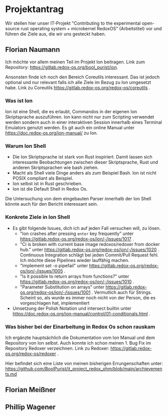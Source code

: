 # Projektantrag
Wir stellen hier unser IT-Projekt "Contributing to the experimental open-source rust operating system + microkernel RedoxOS" (Arbeitstitel) vor und führen die Ziele aus, die wir uns gesteckt haben.

## Florian Naumann

Ich möchte vor allem meinen Teil im Projekt Ion beitragen. 
Link zum Repository: https://gitlab.redox-os.org/bool_purist/ion.

Ansonsten finde ich noch den Bereich Coreutils interessant. 
Das ist jedoch optional und nur relevant falls ich alle Ziele im Bezug zu Ion umgesetzt habe. 
Link zu Coreutils https://gitlab.redox-os.org/redox-os/coreutils .

### Was ist Ion 

Ion ist eine Shell, die es erlaubt, Commandos in der eigenen Ion Skriptsprache auszuführen.
Ion kann nicht nur zum Scripting verwendet werden sondern 
auch in einer interaktiven Session innerhalb eines Terminal Emulators genutzt werden.
Es git auch ein online Manual unter https://doc.redox-os.org/ion-manual/ zu Ion.

### Warum Ion Shell

- Die Ion Skriptsprache ist stark von Rust inspiriert. 
  Damit lassen sich interessante Beobachtungen zwischen dieser Skriptsprache, Rust und anderen Skriptsprachen wie bash ziehen.
- Macht als Shell viele Dinge anders als zum Beispiel Bash. Ion ist nicht POSIX compliant als Beispiel.
- Ion selbst ist in Rust geschrieben.
- Ion ist die Default Shell in Redox Os.

Die Untersuchung von dem eingebauten Parser innerhalb der Ion Shell könnte 
auch für den Bericht interessant sein.

### Konkrete Ziele in Ion Shell

- Es gibt folgende Issues, dich ich auf jeden Fall versuchen will, zu lösen.
  - "Ion crashes after pressing `enter` key frequently" unter https://gitlab.redox-os.org/redox-os/ion/-/issues/1017 .
  - "Ci is broken with current base image redoxos/redoxer from docker hub." unter https://gitlab.redox-os.org/redox-os/ion/-/issues/1020 .
    Continuous Integration schlägt bei jeden Commit/Pull Request fehl. Ich möchte diese Pipelines wieder lauffähig machen.
  - "Implement set -o pipefail" unter https://gitlab.redox-os.org/redox-os/ion/-/issues/1005 .
  - "Is it possible to return arrays from functions?" unter https://gitlab.redox-os.org/redox-os/ion/-/issues/1010 .
  - "Parameter Substitution on arrays" unter https://gitlab.redox-os.org/redox-os/ion/-/issues/1001 .
    Vermutlich auch für Strings.
    Scheint so, als wurde es immer noch nicht von der Person, die es vorgeschlagen hat, implementiert 
- Umsetzung der Polish Notation und intersect builtin unter https://doc.redox-os.org/ion-manual/control/01-conditionals.html .

### Was bisher bei der Einarbeitung in Redox Os schon rauskam

Ich ergänzte hauptsächlich die Dokumentation vom Ion Manual und dem Repository von Ion selbst.
Auch konnte ich schon meinen 1. Bug Fix im Repository Redoxer verzeichnen.
Link zu Redoxer: https://gitlab.redox-os.org/redox-os/redoxer .

Hier befindet sich eine Liste von meinen bisherigen Errungenschaften unter: 
https://github.com/BoolPurist/it_project_redox_ohm/blob/main/archievements.md

## Florian Meißner

## Phillip Wagener
